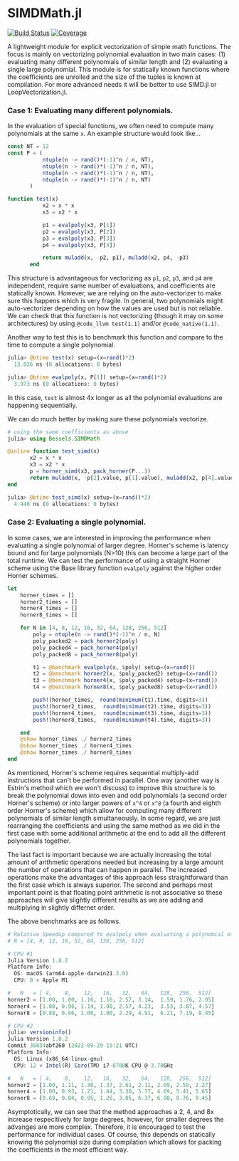 # SIMDMath.jl

[![Build Status](https://github.com/heltonmc/SIMDMath.jl/actions/workflows/CI.yml/badge.svg?branch=main)](https://github.com/heltonmc/SIMDMath.jl/actions/workflows/CI.yml?query=branch%3Amain)
[![Coverage](https://codecov.io/gh/heltonmc/SIMDMath.jl/branch/main/graph/badge.svg)](https://codecov.io/gh/heltonmc/SIMDMath.jl)


A lightweight module for explicit vectorization of simple math functions. The focus is mainly on vectorizing polynomial evaluation in two main cases: (1) evaluating many different polynomials of similar length and (2) evaluating a single large polynomial.
This module is for statically known functions where the coefficients are unrolled and the size of the tuples is known at compilation. For more advanced needs it will be better to use SIMD.jl or LoopVectorization.jl.

### Case 1: Evaluating many different polynomials.

In the evaluation of special functions, we often need to compute many polynomials at the same `x`. An example structure would look like...
```julia
const NT = 12
const P = (
           ntuple(n -> rand()*(-1)^n / n, NT),
           ntuple(n -> rand()*(-1)^n / n, NT),
           ntuple(n -> rand()*(-1)^n / n, NT),
           ntuple(n -> rand()*(-1)^n / n, NT)
       )

function test(x)
           x2 = x * x
           x3 = x2 * x

           p1 = evalpoly(x3, P[1])
           p2 = evalpoly(x3, P[2])
           p3 = evalpoly(x3, P[3])
           p4 = evalpoly(x3, P[4])

           return muladd(x, -p2, p1), muladd(x2, p4, -p3)
       end
```
This structure is advantageous for vectorizing as `p1`, `p2`, `p3`, and `p4` are independent, require same number of evaluations, and coefficients are statically known.
However, we are relying on the auto-vectorizer to make sure this happens which is very fragile. In general, two polynomials might auto-vectorizer depending on how the values are used but is not reliable.
We can check that this function is not vectorizing (though it may on some architectures) by using `@code_llvm test(1.1)` and/or `@code_native(1.1)`.

Another way to test this is to benchmark this function and compare to the time to compute a single polynomial.
```julia
julia> @btime test(x) setup=(x=rand()*2)
  13.026 ns (0 allocations: 0 bytes)

julia> @btime evalpoly(x, P[1]) setup=(x=rand()*2)
  3.973 ns (0 allocations: 0 bytes)
```
In this case, `test` is almost 4x longer as all the polynomial evaluations are happening sequentially.

We can do much better by making sure these polynomials vectorize.
```julia
# using the same coefficients as above
julia> using Bessels.SIMDMath

@inline function test_simd(x)
       x2 = x * x
       x3 = x2 * x
       p = horner_simd(x3, pack_horner(P...))
       return muladd(x, -p[2].value, p[1].value), muladd(x2, p[4].value, -p[3].value)
end

julia> @btime test_simd(x) setup=(x=rand()*2)
  4.440 ns (0 allocations: 0 bytes)
```

### Case 2: Evaluating a single polynomial.

In some cases, we are interested in improving the performance when evaluating a single polynomial of larger degree. Horner's scheme is latency bound and for large polynomials (N>10) this can become a large part of the total runtime. We can test the performance of using a straight Horner scheme using the Base library function `evalpoly` against the higher order Horner schemes.
```julia
let
    horner_times = []
    horner2_times = []
    horner4_times = []
    horner8_times = []

    for N in [4, 8, 12, 16, 32, 64, 128, 256, 512]
        poly = ntuple(n -> rand()*(-1)^n / n, N)
        poly_packed2 = pack_horner2(poly)
        poly_packed4 = pack_horner4(poly)
        poly_packed8 = pack_horner8(poly)

        t1 = @benchmark evalpoly(x, $poly) setup=(x=rand())
        t2 = @benchmark horner2(x, $poly_packed2) setup=(x=rand())
        t3 = @benchmark horner4(x, $poly_packed4) setup=(x=rand())
        t4 = @benchmark horner8(x, $poly_packed8) setup=(x=rand())

        push!(horner_times,  round(minimum(t1).time, digits=3))
        push!(horner2_times,  round(minimum(t2).time, digits=3))
        push!(horner4_times,  round(minimum(t3).time, digits=3))
        push!(horner8_times,  round(minimum(t4).time, digits=3))

    end
    @show horner_times ./ horner2_times
    @show horner_times ./ horner4_times
    @show horner_times ./ horner8_times
end
```

As mentioned, Horner's scheme requires sequential multiply-add instructions that can't be performed in parallel. One way (another way is Estrin's method which we won't discuss) to improve this structure is to break the polynomial down into even and odd polynomials (a second order Horner's scheme) or into larger powers of `x^4` or `x^8` (a fourth and eighth order Horner's scheme) which allow for computing many different polynomials of similar length simultaneously. In some regard, we are just rearranging the coefficients and using the same method as we did in the first case with some additional arithmetic at the end to add all the different polynomials together.

The last fact is important because we are actually increasing the total amount of arithmetic operations needed but increasing by a large amount the number of operations that can happen in parallel. The increased operations make the advantages of this approach less straightforward than the first case which is always superior. The second and perhaps most important point is that floating point arithmetic is not associative so these approaches will give slightly different results as we are adding and multiplying in slightly differnet order.

The above benchmarks are as follows.
```julia
# Relative Speedup compared to evalpoly when evaluating a polynomial of N degree
# N = [4, 8, 12, 16, 32, 64, 128, 256, 512]

# CPU #1
Julia Version 1.8.2
Platform Info:
  OS: macOS (arm64-apple-darwin21.3.0)
  CPU: 8 × Apple M1

#   N   = [ 4,    8,    12,   16,   32,   64,   128,  256,  512]
horner2 = [1.00, 1.00, 1.16, 1.16, 2.57, 3.14,  1.59, 1.76, 2.05]
horner4 = [1.00, 0.98, 1.14, 1.00, 2.57, 4.23,  3.53, 3.87, 4.57]
horner8 = [0.88, 0.86, 1.00, 1.00, 2.29, 4.91,  6.21, 7.19, 8.45]

# CPU #2
julia> versioninfo()
Julia Version 1.8.2
Commit 36034abf260 (2022-09-29 15:21 UTC)
Platform Info:
  OS: Linux (x86_64-linux-gnu)
  CPU: 12 × Intel(R) Core(TM) i7-8700K CPU @ 3.70GHz

#   N   = [ 4,    8,    12,   16,   32,   64,   128,  256,  512]
horner2 = [1.00, 1.11, 1.30, 1.37, 2.61, 2.11, 2.09, 2.59, 2.27]
horner4 = [1.00, 0.93, 1.21, 1.44, 3.30, 5.77, 4.69, 5.41, 5.65]
horner8 = [0.68, 0.84, 0.95, 1.26, 3.05, 6.37, 6.98, 8.76, 9.45]
```
Asymptotically, we can see that the method approaches a 2, 4, and 8x increase respecitively for large degrees, however, for smaller degrees the advanges are more complex. Therefore, it is encouraged to test the performance for individual cases. Of course, this depends on statically knowing the polynomial size during compilation which allows for packing the coefficients in the most efficient way.
